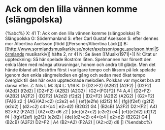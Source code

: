 # Ack om den lilla vännen komme (slängpolska)

{%abc%}
X: 41
T: Ack om den lilla vännen komme (slängpolska)
R: Slängpolska
O: Södermanland
S: efter Carl Gustaf Axelsson
S: efter dennes mor Albertina Axelsson (född [[Personer/Albertina Läck]])
B: [[http://www.sormlandsmusikarkiv.se/noter/axelsson/page_axelsson.html|Sörmlands musikarkiv]] häfte 2, nr 41
N: Se även [[Musik/1971|+]]
N: Citat ur uppteckning: Så här spelade Boström låten. Spelmannen har försett den enkla låten med många utkrusningar, honom och andra till glädje. Men det hände ibland att Boström först i varligare tempo och liksom på lek spelade igenom den enkla sångmelodien en gång och sedan med ökat tempo övergick till den här ovan upptecknade melodien. Polskan var mycket bra att dansa efter.
Z: Nils L
M: 3/4
L: 1/16
K: D
(D2>F2)     (A2B2) (A2F2) | (D2F2)     (A2d2) (f2d2) | (D2>F2)    (A2B2)  (A2G2) | (G2>{FG}F2) F4     A,4 |
(D2>F2)     (A2B2) (A2F2) | (D2F2)     (A2d2) (f2d2) | (D2>F2)    (A2B2)  (A2G2) | (G2>F2)     [FA]6  z2  :|
{AG}(A2>c2) (c2e2) e4     | {ef}(e2fe) (d2f2) f4     | {fg}(f2ef) (g2f2)  (e2d2) | (d2>c2)     c4>(c4     |
e2>d2)      (B2G2) G4     | (B2cB)     (A2F2) D2>(F2 | A4)        B2>A2   (F2A2) | (A2>d2)     d6     z2  |
{de}(d2>c2) (c2e2) e4     | {ef}(e2d2) (d2f2) f4     | {fg}(f2ef) (g2f2)  (e2d2) | {de}(d2>c2) c4>(c4     |
e2>d2)      (B2G2) G4     | (B2cB)     (A2F2) D2>F2  | A4         (B2>A2) (F2A2) | (A2>d2)     d8         |]
{%endabc%}
